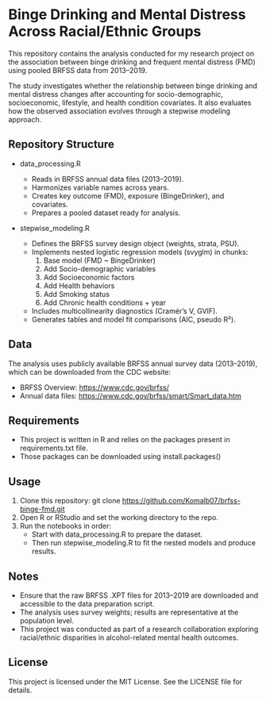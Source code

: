# Binge Drinking and Mental Distress Across Racial/Ethnic Groups

This repository contains the analysis conducted for my research project on the association between binge drinking and frequent mental distress (FMD) using pooled BRFSS data from 2013–2019.

The study investigates whether the relationship between binge drinking and mental distress changes after accounting for socio-demographic, socioeconomic, lifestyle, and health condition covariates. It also evaluates how the observed association evolves through a stepwise modeling approach.

## Repository Structure
- data_processing.R
  - Reads in BRFSS annual data files (2013–2019).
  - Harmonizes variable names across years.
  - Creates key outcome (FMD), exposure (BingeDrinker), and covariates.
  - Prepares a pooled dataset ready for analysis.

- stepwise_modeling.R
  - Defines the BRFSS survey design object (weights, strata, PSU).
  - Implements nested logistic regression models (svyglm) in chunks:
    1. Base model (FMD ~ BingeDrinker)
    2. Add Socio-demographic variables
    3. Add Socioeconomic factors
    4. Add Health behaviors
    5. Add Smoking status
    6. Add Chronic health conditions + year
  - Includes multicollinearity diagnostics (Cramér’s V, GVIF).
  - Generates tables and model fit comparisons (AIC, pseudo R²).
 
## Data
The analysis uses publicly available BRFSS annual survey data (2013–2019), which can be downloaded from the CDC website:
- BRFSS Overview: https://www.cdc.gov/brfss/
- Annual data files: https://www.cdc.gov/brfss/smart/Smart_data.htm

## Requirements
- This project is written in R and relies on the packages present in requirements.txt file.
- Those packages can be downloaded using install.packages()

## Usage
1. Clone this repository: git clone https://github.com/Komalb07/brfss-binge-fmd.git
2. Open R or RStudio and set the working directory to the repo.
3. Run the notebooks in order:
   - Start with data_processing.R to prepare the dataset.
   - Then run stepwise_modeling.R to fit the nested models and produce results.

## Notes
- Ensure that the raw BRFSS .XPT files for 2013–2019 are downloaded and accessible to the data preparation script.
- The analysis uses survey weights; results are representative at the population level.
- This project was conducted as part of a research collaboration exploring racial/ethnic disparities in alcohol-related mental health outcomes.

## License
This project is licensed under the MIT License. See the LICENSE file for details.

